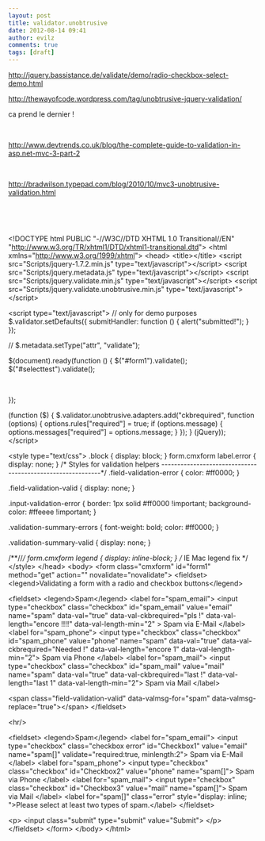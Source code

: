 ```yaml
---
layout: post
title: validator.unobtrusive
date: 2012-08-14 09:41
author: evilz
comments: true
tags: [draft]
---
```

<a href="http://jquery.bassistance.de/validate/demo/radio-checkbox-select-demo.html">http://jquery.bassistance.de/validate/demo/radio-checkbox-select-demo.html</a>

<a href="http://thewayofcode.wordpress.com/tag/unobtrusive-jquery-validation/">http://thewayofcode.wordpress.com/tag/unobtrusive-jquery-validation/</a>

ca prend le dernier !

&nbsp;

<a href="http://www.devtrends.co.uk/blog/the-complete-guide-to-validation-in-asp.net-mvc-3-part-2">http://www.devtrends.co.uk/blog/the-complete-guide-to-validation-in-asp.net-mvc-3-part-2</a>

&nbsp;

<a href="http://bradwilson.typepad.com/blog/2010/10/mvc3-unobtrusive-validation.html">http://bradwilson.typepad.com/blog/2010/10/mvc3-unobtrusive-validation.html</a>

&nbsp;

&nbsp;

&lt;!DOCTYPE html PUBLIC "-//W3C//DTD XHTML 1.0 Transitional//EN" "http://www.w3.org/TR/xhtml1/DTD/xhtml1-transitional.dtd"&gt;
&lt;html xmlns="http://www.w3.org/1999/xhtml"&gt;
&lt;head&gt;
&lt;title&gt;&lt;/title&gt;
&lt;script src="Scripts/jquery-1.7.2.min.js" type="text/javascript"&gt;&lt;/script&gt;
&lt;script src="Scripts/jquery.metadata.js" type="text/javascript"&gt;&lt;/script&gt;
&lt;script src="Scripts/jquery.validate.min.js" type="text/javascript"&gt;&lt;/script&gt;
&lt;script src="Scripts/jquery.validate.unobtrusive.min.js" type="text/javascript"&gt;&lt;/script&gt;

&lt;script type="text/javascript"&gt;
// only for demo purposes
$.validator.setDefaults({
submitHandler: function () {
alert("submitted!");
}
});

// $.metadata.setType("attr", "validate");

$(document).ready(function () {
$("#form1").validate();
$("#selecttest").validate();

&nbsp;

});

(function ($) {
$.validator.unobtrusive.adapters.add("ckbrequired", function (options) {
options.rules["required"] = true;
if (options.message) {
options.messages["required"] = options.message;
}
});
} (jQuery));
&lt;/script&gt;

&lt;style type="text/css"&gt;
.block { display: block; }
form.cmxform label.error { display: none; }
/* Styles for validation helpers
-----------------------------------------------------------*/
.field-validation-error
{
color: #ff0000;
}

.field-validation-valid
{
display: none;
}

.input-validation-error
{
border: 1px solid #ff0000 !important;
background-color: #ffeeee !important;
}

.validation-summary-errors
{
font-weight: bold;
color: #ff0000;
}

.validation-summary-valid
{
display: none;
}

/**//*/ form.cmxform legend { display: inline-block; } /* IE Mac legend fix */
&lt;/style&gt;
&lt;/head&gt;
&lt;body&gt;
&lt;form class="cmxform" id="form1" method="get" action="" novalidate="novalidate"&gt;
&lt;fieldset&gt;
&lt;legend&gt;Validating a form with a radio and checkbox buttons&lt;/legend&gt;

&lt;fieldset&gt;
&lt;legend&gt;Spam&lt;/legend&gt;
&lt;label for="spam_email"&gt;
&lt;input type="checkbox" class="checkbox" id="spam_email" value="email" name="spam" data-val="true" data-val-ckbrequired="pls !" data-val-length="encore !!!!" data-val-length-min="2" &gt;
Spam via E-Mail
&lt;/label&gt;
&lt;label for="spam_phone"&gt;
&lt;input type="checkbox" class="checkbox" id="spam_phone" value="phone" name="spam" data-val="true" data-val-ckbrequired="Needed !" data-val-length="encore 1" data-val-length-min="2"&gt;
Spam via Phone
&lt;/label&gt;
&lt;label for="spam_mail"&gt;
&lt;input type="checkbox" class="checkbox" id="spam_mail" value="mail" name="spam" data-val="true" data-val-ckbrequired="last !" data-val-length="last 1" data-val-length-min="2"&gt;
Spam via Mail
&lt;/label&gt;

&lt;span class="field-validation-valid" data-valmsg-for="spam" data-valmsg-replace="true"&gt;&lt;/span&gt;
&lt;/fieldset&gt;

&lt;hr/&gt;

&lt;fieldset&gt;
&lt;legend&gt;Spam&lt;/legend&gt;
&lt;label for="spam_email"&gt;
&lt;input type="checkbox" class="checkbox error" id="Checkbox1" value="email" name="spam[]" validate="required:true, minlength:2"&gt;
Spam via E-Mail
&lt;/label&gt;
&lt;label for="spam_phone"&gt;
&lt;input type="checkbox" class="checkbox" id="Checkbox2" value="phone" name="spam[]"&gt;
Spam via Phone
&lt;/label&gt;
&lt;label for="spam_mail"&gt;
&lt;input type="checkbox" class="checkbox" id="Checkbox3" value="mail" name="spam[]"&gt;
Spam via Mail
&lt;/label&gt;
&lt;label for="spam[]" class="error" style="display: inline; "&gt;Please select at least two types of spam.&lt;/label&gt;
&lt;/fieldset&gt;

&lt;p&gt;
&lt;input class="submit" type="submit" value="Submit"&gt;
&lt;/p&gt;
&lt;/fieldset&gt;
&lt;/form&gt;
&lt;/body&gt;
&lt;/html&gt;
